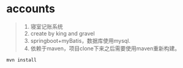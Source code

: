 # accounts
> 1. 寝室记账系统
> 2. create by king and gravel
> 3. springboot+myBatis，数据库使用mysql.
> 4. 依赖于maven，项目clone下来之后需要使用maven重新构建。
 ```
 mvn install 
 ```

